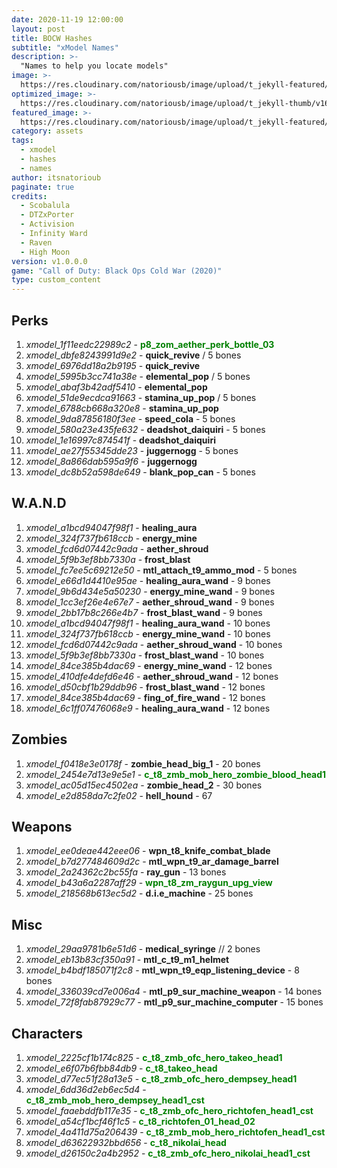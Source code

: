 ```yaml
---
date: 2020-11-19 12:00:00
layout: post
title: BOCW Hashes
subtitle: "xModel Names"
description: >-
  "Names to help you locate models"
image: >-
  https://res.cloudinary.com/natoriousb/image/upload/t_jekyll-featured/v1603912727/ui_loot_weapon_ar_akilo47_a9swsg.png
optimized_image: >- 
  https://res.cloudinary.com/natoriousb/image/upload/t_jekyll-thumb/v1603912727/ui_loot_weapon_ar_akilo47_a9swsg.png
featured_image: >-
  https://res.cloudinary.com/natoriousb/image/upload/t_jekyll-featured/v1603912727/ui_loot_weapon_ar_akilo47_a9swsg.png
category: assets
tags:
  - xmodel
  - hashes
  - names
author: itsnatorioub
paginate: true
credits:
  - Scobalula
  - DTZxPorter
  - Activision
  - Infinity Ward
  - Raven
  - High Moon
version: v1.0.0.0
game: "Call of Duty: Black Ops Cold War (2020)"
type: custom_content
---
```

<div><h2>Perks</h2></div>

1. *xmodel_1f11eedc22989c2* - <span style="color:green">**p8_zom_aether_perk_bottle_03**</span>
1. *xmodel_dbfe8243991d9e2* - **quick_revive** / 5 bones
1. *xmodel_6976dd18a2b9195* - **quick_revive**
1. *xmodel_5995b3cc741a38e* - **elemental_pop** / 5 bones
1. *xmodel_abaf3b42adf5410* - **elemental_pop**
1. *xmodel_51de9ecdca91663* - **stamina_up_pop** / 5 bones
1. *xmodel_6788cb668a320e8* - **stamina_up_pop**
1. *xmodel_9da87856180f3ee* - **speed_cola** - 5 bones
1. *xmodel_580a23e435fe632* - **deadshot_daiquiri** - 5 bones
1. *xmodel_1e16997c874541f* - **deadshot_daiquiri**
1. *xmodel_ae27f55345dde23* - **juggernogg** - 5 bones
1. *xmodel_8a866dab595a9f6* - **juggernogg**
1. *xmodel_dc8b52a598de649* - **blank_pop_can** - 5 bones

<div><h2>W.A.N.D</h2></div>

1. *xmodel_a1bcd94047f98f1* - **healing_aura**
1. *xmodel_324f737fb618ccb* - **energy_mine**
1. *xmodel_fcd6d07442c9ada* - **aether_shroud**
1. *xmodel_5f9b3ef8bb7330a* - **frost_blast**
1. *xmodel_fc7ee5c69212e50* - **mtl_attach_t9_ammo_mod** - 5 bones
1. *xmodel_e66d1d4410e95ae* - **healing_aura_wand** - 9 bones
1. *xmodel_9b6d434e5a50230* - **energy_mine_wand** - 9 bones
1. *xmodel_1cc3ef26e4e67e7* - **aether_shroud_wand** - 9 bones
1. *xmodel_2bb17b8c266e4b7* - **frost_blast_wand** - 9 bones
1. *xmodel_a1bcd94047f98f1* - **healing_aura_wand** - 10 bones
1. *xmodel_324f737fb618ccb* - **energy_mine_wand** - 10 bones
1. *xmodel_fcd6d07442c9ada* - **aether_shroud_wand** - 10 bones
1. *xmodel_5f9b3ef8bb7330a* - **frost_blast_wand** - 10 bones
1. *xmodel_84ce385b4dac69* - **energy_mine_wand** - 12 bones
1. *xmodel_410dfe4defd6e46* - **aether_shroud_wand** - 12 bones
1. *xmodel_d50cbf1b29ddb96* - **frost_blast_wand** - 12 bones
1. *xmodel_84ce385b4dac69* - **fing_of_fire_wand** - 12 bones
1. *xmodel_6c1ff07476068e9* - **healing_aura_wand** - 12 bones

<div><h2>Zombies</h2></div>

1. *xmodel_f0418e3e0178f* - **zombie_head_big_1** - 20 bones
1. *xmodel_2454e7d13e9e5e1* - <span style="color:green">**c_t8_zmb_mob_hero_zombie_blood_head1**</span>
1. *xmodel_ac05d15ec4502ea* - **zombie_head_2** - 30 bones
1. *xmodel_e2d858da7c2fe02* - **hell_hound** - 67

<div><h2>Weapons</h2></div>

1. *xmodel_ee0deae442eee06* - **wpn_t8_knife_combat_blade**
1. *xmodel_b7d277484609d2c* - **mtl_wpn_t9_ar_damage_barrel**
1. *xmodel_2a24362c2bc55fa* - **ray_gun** - 13 bones
1. *xmodel_b43a6a2287aff29* - <span style="color:green">**wpn_t8_zm_raygun_upg_view**</span>
1. *xmodel_218568b613ec5d2* - **d.i.e_machine** - 25 bones

<div><h2>Misc</h2></div>

1. *xmodel_29aa9781b6e51d6* - **medical_syringe** // 2 bones  
1. *xmodel_eb13b83cf350a91* - **mtl_c_t9_m1_helmet**
1. *xmodel_b4bdf185071f2c8* - **mtl_wpn_t9_eqp_listening_device** - 8 bones
1. *xmodel_336039cd7e006a4* - **mtl_p9_sur_machine_weapon** - 14 bones
1. *xmodel_72f8fab87929c77* - **mtl_p9_sur_machine_computer** - 15 bones

<div><h2>Characters</h2></div>

1. *xmodel_2225cf1b174c825* - <span style="color:green">**c_t8_zmb_ofc_hero_takeo_head1**</span>
1. *xmodel_e6f07b6fbb84db9* - <span style="color:green">**c_t8_takeo_head**</span>
1. *xmodel_d77ec51f28a13e5* - <span style="color:green">**c_t8_zmb_ofc_hero_dempsey_head1**</span>
1. *xmodel_6dd36d2eb6ec5d4* - <span style="color:green">**c_t8_zmb_mob_hero_dempsey_head1_cst**</span>
1. *xmodel_faaebddfb117e35* - <span style="color:green">**c_t8_zmb_ofc_hero_richtofen_head1_cst**</span>
1. *xmodel_a54cf1bcf46f1c5* - <span style="color:green">**c_t8_richtofen_01_head_02**</span>
1. *xmodel_4a411d75a206439* - <span style="color:green">**c_t8_zmb_mob_hero_richtofen_head1_cst**</span>
1. *xmodel_d63622932bbd656* - <span style="color:green">**c_t8_nikolai_head**</span>
1. *xmodel_d26150c2a4b2952* - <span style="color:green">**c_t8_zmb_ofc_hero_nikolai_head1_cst**</span>